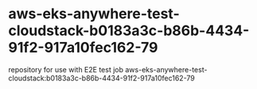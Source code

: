 # aws-eks-anywhere-test-cloudstack-b0183a3c-b86b-4434-91f2-917a10fec162-79
repository for use with E2E test job aws-eks-anywhere-test-cloudstack:b0183a3c-b86b-4434-91f2-917a10fec162-79
